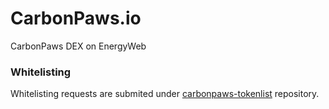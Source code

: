 # CarbonPaws.io
CarbonPaws DEX on EnergyWeb

### Whitelisting

Whitelisting requests are submited under [carbonpaws-tokenlist](https://github.com/carbonpawsio/carbonpaws-tokenlist) repository.